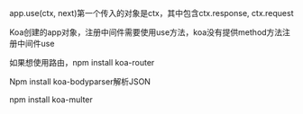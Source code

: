 app.use(ctx, next)第一个传入的对象是ctx，其中包含ctx.response, ctx.request

Koa创建的app对象，注册中间件需要使用use方法，koa没有提供method方法注册中间件use

如果想使用路由，npm install koa-router

Npm install koa-bodyparser解析JSON

npm install koa-multer

